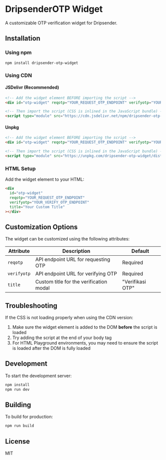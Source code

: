 # DripsenderOTP Widget

A customizable OTP verification widget for Dripsender.

## Installation

### Using npm

```bash
npm install dripsender-otp-widget
```

### Using CDN

#### JSDelivr (Recommended)
```html
<!-- Add the widget element BEFORE importing the script -->
<div id="otp-widget" reqotp="YOUR_REQUEST_OTP_ENDPOINT" verifyotp="YOUR_VERIFY_OTP_ENDPOINT"></div>

<!-- Then import the script (CSS is inlined in the JavaScript bundle) -->
<script type="module" src="https://cdn.jsdelivr.net/npm/dripsender-otp-widget@latest/dist/assets/main.js"></script>
```

#### Unpkg
```html
<!-- Add the widget element BEFORE importing the script -->
<div id="otp-widget" reqotp="YOUR_REQUEST_OTP_ENDPOINT" verifyotp="YOUR_VERIFY_OTP_ENDPOINT"></div>

<!-- Then import the script (CSS is inlined in the JavaScript bundle) -->
<script type="module" src="https://unpkg.com/dripsender-otp-widget/dist/assets/main.js"></script>
```

### HTML Setup

Add the widget element to your HTML:

```html
<div 
  id="otp-widget"
  reqotp="YOUR_REQUEST_OTP_ENDPOINT" 
  verifyotp="YOUR_VERIFY_OTP_ENDPOINT"
  title="Your Custom Title"
></div>
```

## Customization Options

The widget can be customized using the following attributes:

| Attribute | Description | Default |
|-----------|-------------|---------|
| `reqotp` | API endpoint URL for requesting OTP | Required |
| `verifyotp` | API endpoint URL for verifying OTP | Required |
| `title` | Custom title for the verification modal | "Verifikasi OTP" |

## Troubleshooting

If the CSS is not loading properly when using the CDN version:

1. Make sure the widget element is added to the DOM **before** the script is loaded
2. Try adding the script at the end of your body tag
3. For HTML Playground environments, you may need to ensure the script is loaded after the DOM is fully loaded

## Development

To start the development server:

```bash
npm install
npm run dev
```

## Building

To build for production:

```bash
npm run build
```

## License

MIT